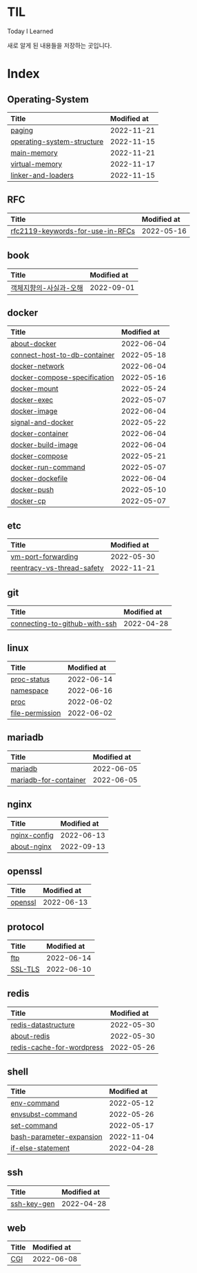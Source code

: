 # TIL

Today I Learned

새로 알게 된 내용들을 저장하는 곳입니다.

# Index

## Operating-System

|Title|Modified at|
|:---|:---|
|[paging](Operating-System/paging.md)| 2022-11-21 |
|[operating-system-structure](Operating-System/operating-system-structure.md)| 2022-11-15 |
|[main-memory](Operating-System/main-memory.md)| 2022-11-21 |
|[virtual-memory](Operating-System/virtual-memory.md)| 2022-11-17 |
|[linker-and-loaders](Operating-System/linker-and-loaders.md)| 2022-11-15 |

## RFC

|Title|Modified at|
|:---|:---|
|[rfc2119-keywords-for-use-in-RFCs](RFC/rfc2119-keywords-for-use-in-RFCs.md)| 2022-05-16 |

## book

|Title|Modified at|
|:---|:---|
|[객체지향의-사실과-오해](book/객체지향의-사실과-오해.md)| 2022-09-01 |

## docker

|Title|Modified at|
|:---|:---|
|[about-docker](docker/about-docker.md)| 2022-06-04 |
|[connect-host-to-db-container](docker/connect-host-to-db-container.md)| 2022-05-18 |
|[docker-network](docker/docker-network.md)| 2022-06-04 |
|[docker-compose-specification](docker/docker-compose-specification.md)| 2022-05-16 |
|[docker-mount](docker/docker-mount.md)| 2022-05-24 |
|[docker-exec](docker/docker-exec.md)| 2022-05-07 |
|[docker-image](docker/docker-image.md)| 2022-06-04 |
|[signal-and-docker](docker/signal-and-docker.md)| 2022-05-22 |
|[docker-container](docker/docker-container.md)| 2022-06-04 |
|[docker-build-image](docker/docker-build-image.md)| 2022-06-04 |
|[docker-compose](docker/docker-compose.md)| 2022-05-21 |
|[docker-run-command](docker/docker-run-command.md)| 2022-05-07 |
|[docker-dockefile](docker/docker-dockefile.md)| 2022-06-04 |
|[docker-push](docker/docker-push.md)| 2022-05-10 |
|[docker-cp](docker/docker-cp.md)| 2022-05-07 |

## etc

|Title|Modified at|
|:---|:---|
|[vm-port-forwarding](etc/vm-port-forwarding.md)| 2022-05-30 |
|[reentracy-vs-thread-safety](etc/reentracy-vs-thread-safety.md)| 2022-11-21 |

## git

|Title|Modified at|
|:---|:---|
|[connecting-to-github-with-ssh](git/connecting-to-github-with-ssh.md)| 2022-04-28 |

## linux

|Title|Modified at|
|:---|:---|
|[proc-status](linux/proc-status.md)| 2022-06-14 |
|[namespace](linux/namespace.md)| 2022-06-16 |
|[proc](linux/proc.md)| 2022-06-02 |
|[file-permission](linux/file-permission.md)| 2022-06-02 |

## mariadb

|Title|Modified at|
|:---|:---|
|[mariadb](mariadb/mariadb.md)| 2022-06-05 |
|[mariadb-for-container](mariadb/mariadb-for-container.md)| 2022-06-05 |

## nginx

|Title|Modified at|
|:---|:---|
|[nginx-config](nginx/nginx-config.md)| 2022-06-13 |
|[about-nginx](nginx/about-nginx.md)| 2022-09-13 |

## openssl

|Title|Modified at|
|:---|:---|
|[openssl](openssl/openssl.md)| 2022-06-13 |

## protocol

|Title|Modified at|
|:---|:---|
|[ftp](protocol/ftp.md)| 2022-06-14 |
|[SSL-TLS](protocol/SSL-TLS.md)| 2022-06-10 |

## redis

|Title|Modified at|
|:---|:---|
|[redis-datastructure](redis/redis-datastructure.md)| 2022-05-30 |
|[about-redis](redis/about-redis.md)| 2022-05-30 |
|[redis-cache-for-wordpress](redis/redis-cache-for-wordpress.md)| 2022-05-26 |

## shell

|Title|Modified at|
|:---|:---|
|[env-command](shell/env-command.md)| 2022-05-12 |
|[envsubst-command](shell/envsubst-command.md)| 2022-05-26 |
|[set-command](shell/set-command.md)| 2022-05-17 |
|[bash-parameter-expansion](shell/bash-parameter-expansion.md)| 2022-11-04 |
|[if-else-statement](shell/if-else-statement.md)| 2022-04-28 |

## ssh

|Title|Modified at|
|:---|:---|
|[ssh-key-gen](ssh/ssh-key-gen.md)| 2022-04-28 |

## web

|Title|Modified at|
|:---|:---|
|[CGI](web/CGI.md)| 2022-06-08 |
